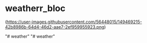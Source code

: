 # weatherr_bloc

(https://user-images.githubusercontent.com/56448015/149469215-42b8986b-64d4-46d2-aae7-2ef959955923.png)

"# weather" 
"# weather" 
